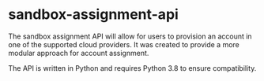 # sandbox-assignment-api
The sandbox assignment API will allow for users to provision an account in one of the supported cloud providers.
It was created to provide a more modular approach for account assignment.

The API is written in Python and requires Python 3.8 to ensure compatibility.